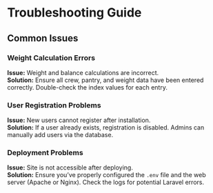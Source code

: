 # Troubleshooting Guide

## Common Issues

### Weight Calculation Errors

**Issue:** Weight and balance calculations are incorrect.  
**Solution:** Ensure all crew, pantry, and weight data have been entered correctly. Double-check the index values for each entry.

### User Registration Problems

**Issue:** New users cannot register after installation.  
**Solution:** If a user already exists, registration is disabled. Admins can manually add users via the database.

### Deployment Problems

**Issue:** Site is not accessible after deploying.  
**Solution:** Ensure you’ve properly configured the `.env` file and the web server (Apache or Nginx). Check the logs for potential Laravel errors.

